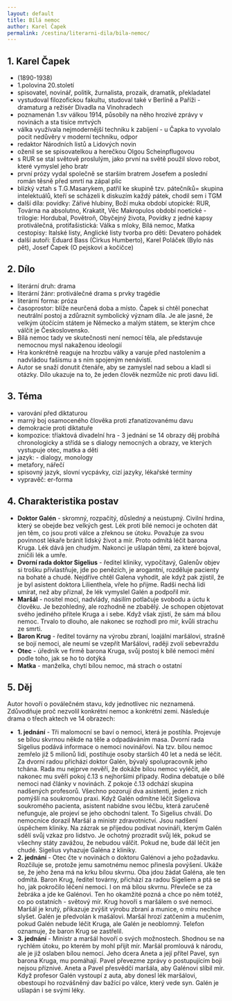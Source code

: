 ```yaml
---
layout: default
title: Bílá nemoc
author: Karel Čapek
permalink: /cestina/literarni-dila/bila-nemoc/
---
```


## 1. Karel Čapek

- (1890-1938)
- 1.polovina 20.století
- spisovatel, novinář, politik, žurnalista, prozaik, dramatik, překladatel
- vystudoval filozofickou fakultu, studoval také v Berlíně a Paříži
-dramaturg a režisér Divadla na Vinohradech
- poznamenán 1.sv válkou 1914, působily na něho hrozivé zprávy v novinách a sta tisíce mrtvých
- válka využívala nejmodernější techniku k zabíjení - u Čapka to vyvolalo pocit nedůvěry v moderní techniku, odpor
- redaktor Národních listů a Lidových novin
- oženil se se spisovatelkou a herečkou Olgou Scheinpflugovou
- s RUR se stal světově proslulým, jako první na světě použil slovo robot, které vymyslel jeho bratr
- první prózy vydal společně se starším bratrem Josefem a poslední román těsně před smrtí na zápal plic
- blízký vztah s T.G.Masarykem, patřil ke skupině tzv. pátečníků= skupina intelektuálů, kteří se scházeli k diskuzím každý pátek, chodil sem i TGM
- další díla:	povídky: Zářivé hlubiny, Boží muka
období utopické: RUR, Továrna na absolutno, Krakatit, Věc Makropulos
období noetické - trilogie: Hordubal, Povětroň, Obyčejný života, Povídky z jedné kapsy
protiválečná, protifašistická: Válka s mloky, Bílá nemoc, Matka 
cestopisy: Italské listy, Anglické listy
tvorba pro děti: Devatero pohádek
- další autoři: Eduard Bass (Cirkus Humberto), Karel Poláček (Bylo nás pět), Josef Čapek (O pejskovi a kočičce)

## 2. Dílo

- literární druh: drama
- literární žánr: protiválečné drama s prvky tragédie
- literární forma: próza
- časoprostor: blíže neurčená doba a místo. Čapek si chtěl ponechat neutrální postoj a zdůraznit symbolický význam díla. Je ale jasné, že velkým útočícím státem je Německo a malým státem, se kterým chce válčit je Československo.
- Bílá nemoc tady ve skutečnosti není nemocí těla, ale představuje nemocnou mysl 
nakaženou ideologií
- Hra konkrétně reaguje na hrozbu války a varuje před nastolením a nadvládou fašismu a s ním spojeným nenávistí. 
- Autor se snaží donutit čtenáře, aby se zamyslel nad sebou a kladl si otázky. Dílo ukazuje na to, že jeden člověk nezmůže nic proti davu lidí. 

## 3. Téma

- varování před diktaturou
- marný boj osamoceného člověka proti zfanatizovanému davu
- demokracie proti diktatuře
- kompozice: tříaktová divadelní hra - 3 jednání se 14 obrazy
děj probíhá chronologicky a střídá se s dialogy nemocných a obrazy, ve kterých vystupuje otec, matka a děti
- jazyk: 	- dialogy, monology
- metafory, nářečí
- spisovný jazyk, slovní vycpávky, cizí jazyky, lékařské termíny
- vypravěč: er-forma

## 4. Charakteristika postav

- **Doktor Galén** - skromný, rozpačitý, důsledný a neústupný. Civilní hrdina, který se obejde bez velkých gest. Lék proti bílé nemoci je ochoten dát jen těm, co jsou proti válce a zřeknou se útoku. Považuje za svou povinnost lékaře bránit lidský život a mír. Proto odmítá léčit barona Kruga. Lék dává jen chudým. Nakonci je ušlapán těmi, za které bojoval, zničili lék a umře. 
- **Dvorní rada doktor Sigelius** - ředitel kliniky, vypočítavý, Galenův objev si trošku přivlastňuje, jde po penězích, je arogantní, rozděluje pacienty na bohaté a chudé. Nejdříve chtěl Galena vyhodit, ale když pak zjistil, že je byl asistent doktora Lilienthela, vřele ho přijme. Radši nechá lidi umírat, než aby přiznal, že lék vymyslel Galén a podpořil mír.
- **Maršál** - nositel moci, nadvlády, násilím potlačuje svobodu a úctu k člověku. Je bezohledný, ale rozhodně ne zbabělý. Je schopen objetovat svého jediného přítele Kruga a i sebe. Když však zjistí, že sám má bílou nemoc. Trvalo to dlouho, ale nakonec se rozhodl pro mír, kvůli strachu ze smrti. 
- **Baron Krug** - ředitel továrny na výrobu zbraní, loajální maršálovi, strašně se bojí nemoci, ale neumí se vzepřít Maršálovi, raději zvolí sebevraždu
- **Otec** - úředník ve firmě barona Kruga, svůj postoj k bílé nemoci mění podle toho, jak se ho to dotýká
- **Matka** - manželka, chytí bílou nemoc, má strach o ostatní

## 5. Děj

Autor hovoří o poválečném stavu, kdy jednotlivec nic neznamená. Zdůvodňuje proč nezvolil konkrétní nemoc a konkrétní zemi. Následuje drama o třech aktech ve 14 obrazech:

- **1. jednání** - Tři malomocní se baví o nemoci, která je postihla. Projevuje se bílou skvrnou někde na těle a odpadáváním masa. Dvorní rada Sigelius podává informace o nemoci novinářovi. Na tzv. bílou nemoc zemřelo již 5 milionů lidí, postihuje osoby starších 40 let a nedá se léčit. Za dvorní radou přichází doktor Galén, bývalý spolupracovník jeho tchána. Rada mu nejprve nevěří, že dokáže bílou nemoc vyléčit, ale nakonec mu svěří pokoj č.13 s nejhoršími případy. Rodina debatuje o bílé nemoci nad články v novinách. Z pokoje č.13 odchází skupina nadšených profesorů. Všechno pozorují dva asistenti, jeden z nich pomýšlí na soukromou praxi. Když Galén odmítne léčit Sigeliova soukromého pacienta, asistent nabídne svou léčbu, která zaručeně nefunguje, ale projeví se jeho obchodní talent. To Sigelius chválí. Do nemocnice dorazil Maršál a ministr zdravotnictví. Jsou nadšení úspěchem kliniky. Na zázrak se přijedou podívat novináři, kterým Galén sdělí svůj vzkaz pro lidstvo. Je ochotný prozradit svůj lék, pokud se všechny státy zavážou, že nebudou válčit. Pokud ne, bude dál léčit jen chudé. Sigelius vyhazuje Galéna z kliniky. 
- **2. jednání** - Otec čte v novinách o doktoru Galénovi a jeho požadavku. Rozčiluje se, protože jemu samotnému nemoc přinesla povýšení. Ukáže se, že jeho žena má na krku bílou skvrnu. Oba jdou žádat Galéna, ale ten odmítá. Baron Krug, ředitel továrny, přichází za radou Sigeliem a ptá se ho, jak pokročilo léčení nemoci. I on má bílou skvrnu. Převleče se za žebráka a jde ke Galénovi. Ten ho okamžité pozná a chce po něm totéž, co po ostatních - světový mír. Krug hovoří s maršálem o své nemoci. Maršál je krutý, přikazuje zvýšit výrobu zbraní a munice, o míru nechce slyšet. Galén je předvolán k mašálovi. Maršál hrozí zatčením a mučením, pokud Galén nebude léčit Kruga, ale Galén je neoblomný. Telefon oznamuje, že baron Krug se zastřelil.
- **3. jednání** - Ministr a maršál hovoří o svých možnostech. Shodnou se na rychlém útoku, po kterém by mohl přijít mír. Maršál promlouvá k národu, ale je již oslaben bílou nemocí. Jeho dcera Aneta a její přítel Pavel, syn barona Kruga, mu pomáhají. Pavel převezme zprávy o postupujícím boji nejsou příznivé. Aneta a Pavel přesvědčí maršála, aby Galénovi slíbil mír. Když profesor Galén vystoupí z auta, aby donesl lék maršálovi, obestoupí ho rozvášněný dav bažící po válce, který vede syn. Galén je ušlapán i se svými léky.
